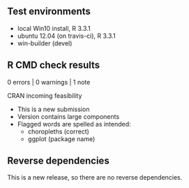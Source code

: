## Test environments
* local Win10 install, R 3.3.1
* ubuntu 12.04 (on travis-ci), R 3.3.1
* win-builder (devel)

## R CMD check results

0 errors | 0 warnings | 1 note

CRAN incoming feasibility
 * This is a new submission
 * Version contains large components 
 * Flagged words are spelled as intended:
      - choropleths (correct)
      - ggplot (package name)

## Reverse dependencies

This is a new release, so there are no reverse dependencies.
